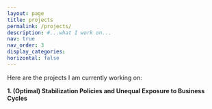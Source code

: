 ```yaml
---
layout: page
title: projects
permalink: /projects/
description: #...what I work on...
nav: true
nav_order: 3
display_categories: 
horizontal: false
---
```


Here are the projects I am currently working on:

**1. (Optimal) Stabilization Policies and Unequal Exposure to Business Cycles**
